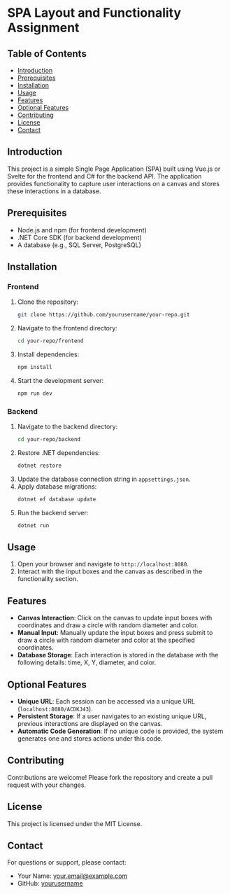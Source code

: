 # SPA Layout and Functionality Assignment

## Table of Contents
- [Introduction](#introduction)
- [Prerequisites](#prerequisites)
- [Installation](#installation)
- [Usage](#usage)
- [Features](#features)
- [Optional Features](#optional-features)
- [Contributing](#contributing)
- [License](#license)
- [Contact](#contact)

## Introduction
This project is a simple Single Page Application (SPA) built using Vue.js or Svelte for the frontend and C# for the backend API. The application provides functionality to capture user interactions on a canvas and stores these interactions in a database.

## Prerequisites
- Node.js and npm (for frontend development)
- .NET Core SDK (for backend development)
- A database (e.g., SQL Server, PostgreSQL)

## Installation

### Frontend
1. Clone the repository:
    ```bash
    git clone https://github.com/yourusername/your-repo.git
    ```
2. Navigate to the frontend directory:
    ```bash
    cd your-repo/frontend
    ```
3. Install dependencies:
    ```bash
    npm install
    ```
4. Start the development server:
    ```bash
    npm run dev
    ```

### Backend
1. Navigate to the backend directory:
    ```bash
    cd your-repo/backend
    ```
2. Restore .NET dependencies:
    ```bash
    dotnet restore
    ```
3. Update the database connection string in `appsettings.json`.
4. Apply database migrations:
    ```bash
    dotnet ef database update
    ```
5. Run the backend server:
    ```bash
    dotnet run
    ```

## Usage
1. Open your browser and navigate to `http://localhost:8080`.
2. Interact with the input boxes and the canvas as described in the functionality section.

## Features
- **Canvas Interaction**: Click on the canvas to update input boxes with coordinates and draw a circle with random diameter and color.
- **Manual Input**: Manually update the input boxes and press submit to draw a circle with random diameter and color at the specified coordinates.
- **Database Storage**: Each interaction is stored in the database with the following details: time, X, Y, diameter, and color.

## Optional Features
- **Unique URL**: Each session can be accessed via a unique URL (`localhost:8080/ACDKJ43`).
- **Persistent Storage**: If a user navigates to an existing unique URL, previous interactions are displayed on the canvas.
- **Automatic Code Generation**: If no unique code is provided, the system generates one and stores actions under this code.

## Contributing
Contributions are welcome! Please fork the repository and create a pull request with your changes.

## License
This project is licensed under the MIT License.

## Contact
For questions or support, please contact:
- Your Name: [your.email@example.com](mailto:your.email@example.com)
- GitHub: [yourusername](https://github.com/yourusername)
